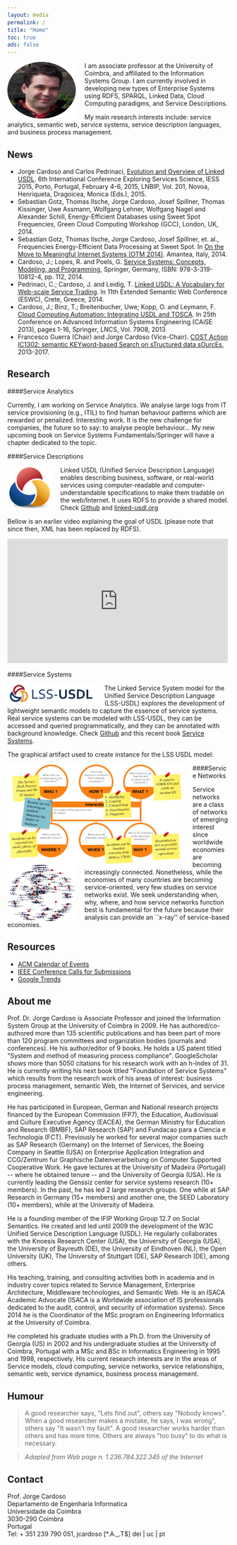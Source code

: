 ```yaml
---
layout: media
permalink: /
title: "Home"
toc: true
ads: false
---
```


<p>
<a href="http://placehold.it/1200x600.gif">
<img src="/images/Jorge-Elbe.gif" height="128" width="155"  style="float:left;margin:0 20px 0 0;"/>
</a>
I am associate professor at the University of Coimbra, and affiliated to the Information Systems Group.
I am currently involved in developing new types of Enterprise Systems using RDFS, SPARQL, Linked Data, Cloud Computing paradigms, and Service Descriptions.
</p>

My main research interests include: service analytics, semantic web, service systems, service description languages, and business process management.


News
---------------

+ Jorge Cardoso and Carlos Pedrinaci, [Evolution and Overview of Linked USDL](/publications/Papers/CP-2015-077-Linked-USDL-Evolution-and-Overview.pdf). 6th International Conference Exploring Services Science, IESS 2015, Porto, Portugal, February 4-6, 2015, LNBIP, Vol. 201, Novoa, Henriqueta, Dragoicea, Monica (Eds.), 2015.
+ Sebastian Gotz, Thomas Ilsche, Jorge Cardoso, Josef Spillner, Thomas Kissinger, Uwe Assmann, Wolfgang Lehner, Wolfgang Nagel and Alexander Schill, Energy-Efficient Databases using Sweet Spot Frequencies, Green Cloud Computing Workshop (GCC), London, UK, 2014.
+ Sebastian Gotz, Thomas Ilsche, Jorge Cardoso, Josef Spillner, et. al., Frequencies Energy-Efficient Data Processing at Sweet Spot. In [On the Move to Meaningful Internet Systems (OTM 2014)](http://www.onthemove-conferences.org). Amantea, Italy, 2014.
+ Cardoso,  J.; Lopes,  R. and Poels,  G. [Service Systems: Concepts, Modeling, and Programming](http://www.springer.com/computer/database+management+%26+information+retrieval/book/978-3-319-10812-4"), Springer, Germany, ISBN: 978-3-319-10812-4, pp. 112, 2014.
+ Pedrinaci, C.; Cardoso, J. and Leidig, T. [Linked USDL: A Vocabulary for Web-scale Service Trading](/publications/Papers/CP-2014-073-ESWC-Linked-USDL.pdf).  In 11th Extended Semantic Web Conference (ESWC), Crete, Greece, 2014.
+ Cardoso, J.; Binz, T.; Breitenbucher, Uwe; Kopp, O. and Leymann, F. [Cloud Computing Automation: Integrating USDL and TOSCA](/publications/Papers/CP-2013-068-CAISE-USDL-and-TOSCA.pdf). In 25th Conference on Advanced Information Systems Engineering (CAiSE  2013), pages 1-16, Springer, LNCS, Vol. 7908, 2013
+ Francesco Guerra (Chair) and Jorge Cardoso (Vice-Chair). [COST Action IC1302: semantic KEYword-based Search on sTructured data sOurcEs](http://www.keystone-cost.eu), 2013-2017.


Research
---------------

####Service Analytics

Currently, I am working on Service Analytics. We analyse large logs from IT service provisioning (e.g., ITIL) to find human behaviour patterns which are rewarded or penalized. Interesting work. It is the new challenge for companies, the future so to say: to analyse people behaviour... My new upcoming book on Service Systems  Fundamentals/Springer will have a chapter dedicated to the topic.


####Service Descriptions
<p>
<a href="https://github.com/linked-usdl">
<img src="/images/Logo-linked-usdl.png" width="100"  style="float:left;margin:0px 20px 0 0;"/>
</a>
Linked USDL (Unified Service Description Language) enables describing business, software, or real-world services using computer-readable and computer-understandable specifications to make them tradable on the web/Internet. It uses RDFS to provide a shared model. Check <a href="https://github.com/linked-usdl">Github</a> and <a href="http://www.linked-usdl.org">linked-usdl.org</a>
</p>

Bellow is an earlier video explaining the goal of USDL (please note that since then, XML has been replaced by RDFS).

<iframe width="500" height="281" src="http://player.vimeo.com/video/21894921" alt="The video is not available. Please use another browser or change your configuration." frameborder="0" webkitAllowFullScreen mozallowfullscreen allowFullScreen alt="You browser does not supports video frames">
</iframe>


####Service Systems
<p>
<a href="https://github.com/jorge-cardoso/lss-usdl">
<img src="/images/Logo-LSS-USDL.png" width="200"  style="float:left;margin:0 20px 0 0;"/>
</a>
The Linked Service System model for the Unified Service Description Language (LSS-USDL) explores the development of lightweight semantic models to capture the essence of service systems. Real service systems can be modeled with LSS-USDL, they can be accessed and queried programmatically, and they can be annotated with background knowledge. Check <a href="https://github.com/jorge-cardoso/lss-usdl">Github</a> and this recent book <a href="http://www.springer.com/computer/database+management+%26+information+retrieval/book/978-3-319-10812-4">Service Systems</a>.
</p>

The graphical artifact used to create instance for the LSS USDL model:
<p>
<a href="https://github.com/linked-usdl">
<img src="/images/Six-start-model.png" width="400"  style="float:left;margin:0px 20px 0 0;"/>
</a>

####Service Networks
<p>
<a href="https://github.com/linked-usdl">
<img src="/images/Logo-Service-Network.png" height="128" width="155"  style="float:left;margin:0 20px 0 0;"/>
</a>
Service networks are a class of networks of emerging interest since worldwide economies are becoming increasingly connected. Nonetheless, while the economies of many countries are becoming service-oriented, very few studies on service networks exist. We seek understanding when, why, where, and how service networks function best is fundamental for the future because their analysis can provide an ``x-ray'' of service-based economies.
</p>


Resources
---------------
+ [ACM Calendar of Events](http://campus.acm.org/calendar/)
+ [IEEE Conference Calls for Submissions](http://www.ieee.org/conferences_events/index.html)
+ [Google Trends](http://www.google.com/trends)


About me
---------------
Prof. Dr. Jorge Cardoso is Associate Professor and joined the Information System Group at the University of Coimbra in 2009. He has authored/co-authored more than 135 scientific publications and has been part of more than 120 program committees and organization bodies (journals and conferences). He his author/editor of 9 books. He holds a US patent titled "System and method of measuring process compliance". GoogleScholar shows more than 5050 citations for his research work with an h-index of 31. He is currently writing his next book titled "Foundation of Service Systems" which results from the research work of his areas of interest: business process management, semantic Web, the Internet of Services, and service engineering.

He has participated in European, German and National research projects financed by the European Commission (FP7), the Education, Audiovisual and Culture Executive Agency (EACEA), the German Ministry for Education and Research (BMBF), SAP Research (SAP) and Fundacao para a Ciencia e Technologia (FCT). Previously he worked for several major companies such as SAP Research (Germany) on the Internet of Services, the Boeing Company in Seattle (USA) on Enterprise Application Integration and CCG/Zentrum fur Graphische Datenverarbeitung on Computer Supported Cooperative Work. He gave lectures at the University of Madeira (Portugal) -- where he obtained tenure -- and the University of Georgia (USA). He is currently leading the Genssiz center for service systems research (10+ members). In the past, he has led 2 large research groups. One while at SAP Research in Germany (15+ members) and another one, the SEED Laboratory (10+ members), while at the University of Madeira.

He is a founding member of the IFIP Working Group 12.7 on Social Semantics. He created and led until 2009 the development of the W3C Unified Service Description Language (USDL). He regularly collaborates with the Knoesis Research Center (USA), the University of Georgia (USA), the University of Bayreuth (DE), the University of Eindhoven (NL), the Open University (UK), The University of Stuttgart (DE), SAP Research (DE), among others.

His teaching, training, and consulting activities both in academia and in industry cover topics related to Service Management, Enterprise Architecture, Middleware technologies, and Semantic Web. He is an ISACA Academic Advocate (ISACA is a Worldwide association of IS professionals dedicated to the audit, control, and security of information systems). Since 2014 he is the Coordinator of the MSc program on Engineering Informatics at the University of Coimbra.

He completed his graduate studies with a Ph.D. from the University of Georgia (US) in 2002 and his undergraduate studies at the University of Coimbra, Portugal with a MSc and BSc in Informatics Engineering in 1995 and 1998, respectively.
His current research interests are in the areas of Service models, cloud computing, service networks, service relationships, semantic web, service dynamics, business process management.




Humour
---------------

<blockquote><p>
A good researcher says, "Lets find out", others say "Nobody knows". When a good researcher makes a mistake, he says, I was wrong", others say "It wasn't my fault". A good researcher works harder than others and has more time. Others are always "too busy" to do what is necessary.</p>
</blockquote>

<blockquote>
  <p><cite><em>Adapted from Web page n. 1.236.784.322.345 of the Internet</em></cite></p>
</blockquote>


Contact
---------------
<p class="notice">
Prof. Jorge Cardoso<br>
Departamento de Engenharia Informatica<br>
Universidade da Coimbra<br>
3030-290 Coimbra<br>
Portugal<br>
Tel: + 351 239 790 051, jcardoso [*.A._.T$] dei | uc | pt <br>
</p>
